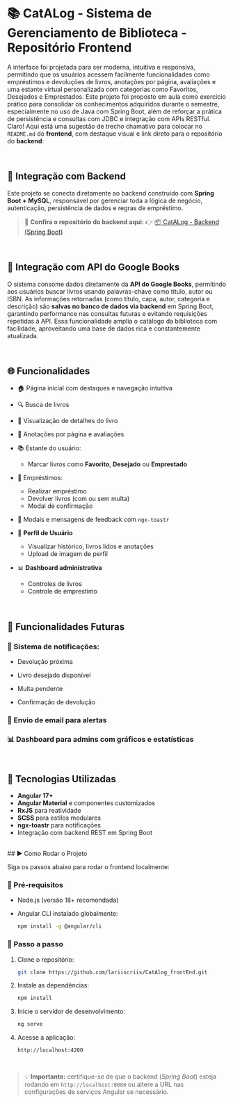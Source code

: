 # 📚 CatALog  - Sistema de Gerenciamento de Biblioteca - Repositório Frontend

A interface foi projetada para ser moderna, intuitiva e responsiva, permitindo que os usuários acessem facilmente funcionalidades como empréstimos e devoluções de livros, anotações por página, avaliações e uma estante virtual personalizada com categorias como Favoritos, Desejados e Emprestados.
Este projeto foi proposto em aula como exercício prático para consolidar os conhecimentos adquiridos durante o semestre, especialmente no uso de Java com Spring Boot, além de reforçar a prática de persistência e consultas com JDBC e integração com APIs RESTful.
Claro! Aqui está uma sugestão de trecho chamativo para colocar no `README.md` do **frontend**, com destaque visual e link direto para o repositório do **backend**:

<br>

## 🧠 Integração com Backend

Este projeto se conecta diretamente ao backend construído com **Spring Boot + MySQL**, responsável por gerenciar toda a lógica de negócio, autenticação, persistência de dados e regras de empréstimo.

> 🔗 **Confira o repositório do backend aqui:**
> 👉 [📦 CatALog - Backend (Spring Boot)](https://github.com/lariiscriis/CatAlog_backEnd)

<br>

## 📡 Integração com API do Google Books

O sistema consome dados diretamente da **API do Google Books**, permitindo aos usuários buscar livros usando palavras-chave como título, autor ou ISBN.
As informações retornadas (como título, capa, autor, categoria e descrição) são **salvas no banco de dados via backend** em Spring Boot, garantindo performance nas consultas futuras e evitando requisições repetidas à API.
Essa funcionalidade amplia o catálogo da biblioteca com facilidade, aproveitando uma base de dados rica e constantemente atualizada.

<br>

## 🌐 Funcionalidades

- 🏠 Página inicial com destaques e navegação intuitiva
- 🔍 Busca de livros
- 📖 Visualização de detalhes do livro
- 🧾 Anotações por página e avaliações
- 📚 Estante do usuário:
  - Marcar livros como **Favorito**, **Desejado** ou **Emprestado**
- 📆 Empréstimos:
  - Realizar empréstimo
  - Devolver livros (com ou sem multa)
  - Modal de confirmação
- 🔔 Modais e mensagens de feedback com `ngx-toastr`

- 👤 **Perfil de Usuário**
  - Visualizar histórico, livros lidos e anotações
  - Upload de imagem de perfil

- 📊 **Dashboard administrativa**
  - Controles de livros
  - Controle de emprestimo
    
<br>

## 🔮 Funcionalidades Futuras

### 🔔 Sistema de notificações:

- Devolução próxima

- Livro desejado disponível

- Multa pendente

- Confirmação de devolução

### 📩 Envio de email para alertas

### 📊 Dashboard para admins com gráficos e estatísticas

<br>

## 🔧 Tecnologias Utilizadas

- **Angular 17+**
- **Angular Material** e componentes customizados
- **RxJS** para reatividade
- **SCSS** para estilos modulares
- **ngx-toastr** para notificações
- Integração com backend REST em Spring Boot


<br>
## ▶️ Como Rodar o Projeto

Siga os passos abaixo para rodar o frontend localmente:

### 🔧 Pré-requisitos

* Node.js (versão 18+ recomendada)
* Angular CLI instalado globalmente:

  ```bash
  npm install -g @angular/cli
  ```

### 🚀 Passo a passo

1. Clone o repositório:

   ```bash
   git clone https://github.com/lariiscriis/CatAlog_frontEnd.git

   ```

2. Instale as dependências:

   ```bash
   npm install
   ```

3. Inicie o servidor de desenvolvimento:

   ```bash
   ng serve
   ```

4. Acesse a aplicação:

   ```
   http://localhost:4200
   ```
<br>

> 💡 **Importante:** certifique-se de que o backend (*Spring Boot*) esteja rodando em `http://localhost:8080` ou altere a URL nas configurações de serviços Angular se necessário.

